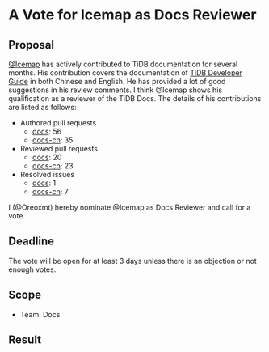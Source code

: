 # A Vote for Icemap as Docs Reviewer

## Proposal

[@Icemap](https://github.com/Icemap) has actively contributed to TiDB documentation for several months. His contribution covers the documentation of [TiDB Developer Guide](https://docs.pingcap.com/tidb/stable/dev-guide-overview) in both Chinese and English. He has provided a lot of good suggestions in his review comments. I think @Icemap shows his qualification as a reviewer of the TiDB Docs. The details of his contributions are listed as follows:

- Authored pull requests
    - [docs](https://github.com/pingcap/docs/pulls?q=is%3Apr+is%3Amerged+author%3AIcemap): 56
    - [docs-cn](https://github.com/pingcap/docs-cn/pulls?q=is%3Apr+is%3Amerged+author%3AIcemap): 35
- Reviewed pull requests
    - [docs](https://github.com/pingcap/docs/pulls?q=is%3Apr+reviewed-by%3AIcemap+is%3Amerged+-author%3Ati-chi-bot+): 20
    - [docs-cn](https://github.com/pingcap/docs-cn/pulls?q=is%3Apr+reviewed-by%3AIcemap+is%3Amerged+-author%3Ati-chi-bot+): 23
- Resolved issues
    - [docs](https://github.com/pingcap/docs/issues?q=is%3Aissue+is%3Aclosed+assignee%3AIcemap): 1
    - [docs-cn](https://github.com/pingcap/docs-cn/issues?q=is%3Aissue+is%3Aclosed+assignee%3AIcemap): 7

I (@Oreoxmt) hereby nominate @Icemap as Docs Reviewer and call for a vote.

## Deadline

The vote will be open for at least 3 days unless there is an objection or not enough votes.

## Scope

* Team: Docs

## Result
